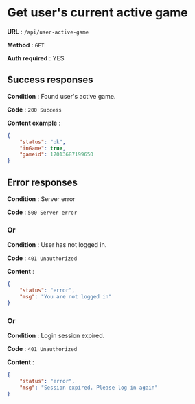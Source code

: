 # Get user's current active game
**URL** : `/api/user-active-game`

**Method** : `GET`

**Auth required** : YES

## Success responses
**Condition** :  Found user's active game.

**Code** : `200 Success`

**Content example** :
```json
{
    "status": "ok",
    "inGame": true,
    "gameid": 17013687199650
}
```

## Error responses
**Condition** :  Server error

**Code** : `500 Server error`

### Or

**Condition** :  User has not logged in.

**Code** : `401 Unauthorized`

**Content** :
```json
{
    "status": "error",
    "msg": "You are not logged in"
}
```

### Or

**Condition** :  Login session expired.

**Code** : `401 Unauthorized`

**Content** :
```json
{
    "status": "error",
    "msg": "Session expired. Please log in again"
}
```
